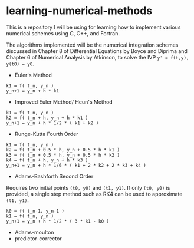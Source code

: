 # learning-numerical-methods

This is a repository I will be using for learning how to implement various numerical schemes using C, C++, and Fortran.

The algorithms implemented will be the numerical integration schemes discussed in Chapter 8 of Differential Equations by Boyce and Diprima and Chapter 6 of Numerical Analysis by Atkinson, to solve the IVP `y' = f(t,y), y(t0) = y0`.

- Euler's Method

```
k1 = f( t_n, y_n )
y_n+1 = y_n + h * k1
```

- Improved Euler Method/ Heun's Method

```
k1 = f( t_n, y_n )
k2 = f( t_n + h, y_n + h * k1 )
y_n+1 = y_n + h * 1/2 * ( k1 + k2 )
```

- Runge-Kutta Fourth Order

```
k1 = f( t_n, y_n ) 
k2 = f( t_n + 0.5 * h, y_n + 0.5 * h * k1 )
k3 = f( t_n + 0.5 * h, y_n + 0.5 * h * k2 )
k4 = f( t_n + h, y_n + h * k3 )
y_n+1 = y_n + h * 1/6 * ( k1 + 2 * k2 + 2 * k3 + k4 )
```

- Adams-Bashforth Second Order

Requires two initial points `(t0, y0)` and `(t1, y1)`. If only `(t0, y0)` is provided, a single step method such as RK4 can be used to approximate `(t1, y1)`.

```
k0 = f( t_n-1, y_n-1 )
k1 = f( t_n, y_n )
y_n+1 = y_n + h * 1/2 * ( 3 * k1 - k0 )
```

- Adams-moulton
- predictor-corrector
